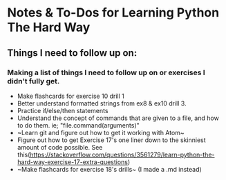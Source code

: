 # Notes & To-Dos for Learning Python The Hard Way
## Things I need to follow up on:
### Making a list of things I need to follow up on or exercises I didn't fully get.

* Make flashcards for exercise 10 drill 1
* Better understand formatted strings from ex8 & ex10 drill 3.
* Practice if/else/then statements
* Understand the concept of commands that are given to a file, and how to do them. ie; "file.command(arguments)"
* ~Learn git and figure out how to get it working with Atom~
* Figure out how to get Exercise 17's one liner down to the skinniest amount of code possible. See this(https://stackoverflow.com/questions/3561279/learn-python-the-hard-way-exercise-17-extra-questions)
* ~Make flashcards for exercise 18's drills~ (I made a .md instead)
